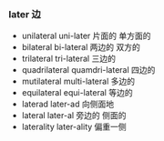 ### later  边

- unilateral  uni-later 片面的 单方面的
- bilateral bi-lateral 两边的 双方的
- trilateral tri-lateral 三边的
- quadrilateral quamdri-lateral 四边的
- mutilateral multi-lateral 多边的
- equilateral equi-lateral 等边的
- laterad later-ad 向侧面地
- lateral later-al 旁边的  侧面的
- laterality later-ality 偏重一侧